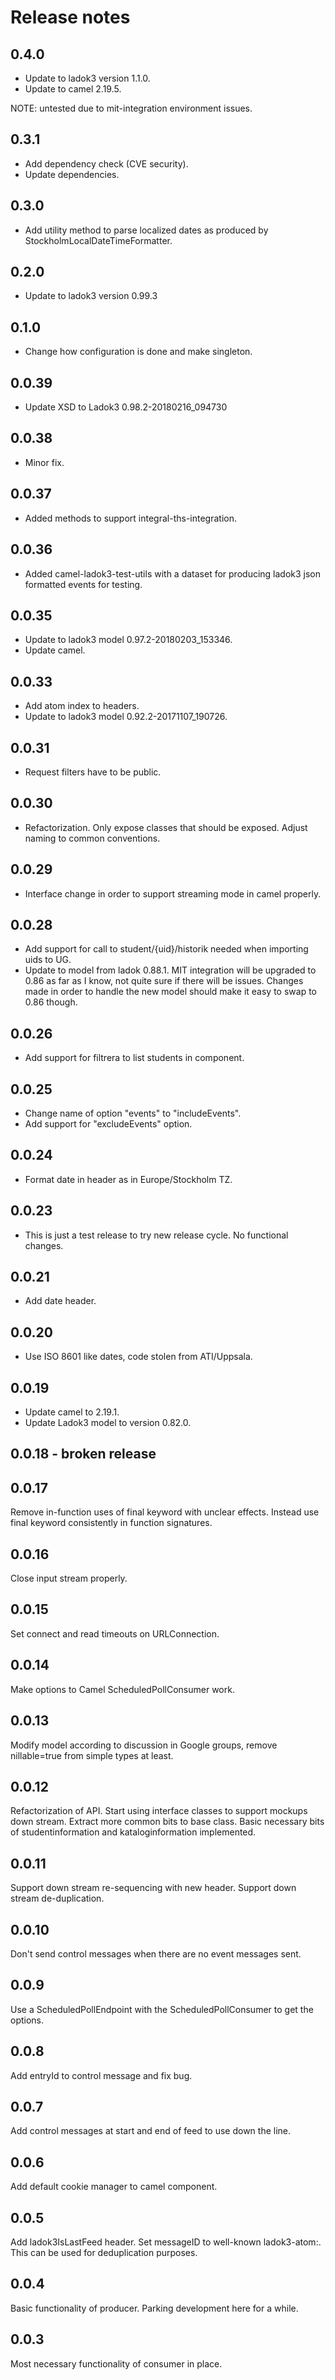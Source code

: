 # Release notes

## 0.4.0

* Update to ladok3 version 1.1.0.
* Update to camel 2.19.5.

NOTE: untested due to mit-integration environment issues.

## 0.3.1

* Add dependency check (CVE security).
* Update dependencies.

## 0.3.0

* Add utility method to parse localized dates as produced
  by StockholmLocalDateTimeFormatter.

## 0.2.0

* Update to ladok3 version 0.99.3

## 0.1.0

* Change how configuration is done and make singleton.

## 0.0.39

* Update XSD to Ladok3 0.98.2-20180216_094730

## 0.0.38

* Minor fix.

## 0.0.37

* Added methods to support integral-ths-integration.

## 0.0.36

* Added camel-ladok3-test-utils with a dataset for producing
  ladok3 json formatted events for testing.

## 0.0.35

* Update to ladok3 model 0.97.2-20180203_153346.
* Update camel.

## 0.0.33

* Add atom index to headers.
* Update to ladok3 model 0.92.2-20171107_190726.

## 0.0.31

* Request filters have to be public.

## 0.0.30

* Refactorization.
  Only expose classes that should be exposed.
  Adjust naming to common conventions.

## 0.0.29

* Interface change in order to support streaming mode in camel properly.

## 0.0.28

* Add support for call to student/{uid}/historik needed when importing uids to UG.
* Update to model from ladok 0.88.1. MIT integration will be upgraded to 0.86 as far
  as I know, not quite sure if there will be issues. Changes made in order to handle
  the new model should make it easy to swap to 0.86 though.

## 0.0.26

* Add support for filtrera to list students in component.

## 0.0.25

* Change name of option "events" to "includeEvents".
* Add support for "excludeEvents" option.

## 0.0.24

* Format date in header as in Europe/Stockholm TZ.

## 0.0.23

* This is just a test release to try new release cycle.
  No functional changes.

## 0.0.21

* Add date header.

## 0.0.20

* Use ISO 8601 like dates, code stolen from ATI/Uppsala.

## 0.0.19

* Update camel to 2.19.1.
* Update Ladok3 model to version 0.82.0.

## 0.0.18 - broken release

## 0.0.17

Remove in-function uses of final keyword with unclear effects.
Instead use final keyword consistently in function signatures.

## 0.0.16

Close input stream properly.

## 0.0.15

Set connect and read timeouts on URLConnection.

## 0.0.14

Make options to Camel ScheduledPollConsumer work.

## 0.0.13

Modify model according to discussion in Google groups, remove
nillable=true from simple types at least.

## 0.0.12

Refactorization of API.
Start using interface classes to support mockups down stream.
Extract more common bits to base class.
Basic necessary bits of studentinformation and kataloginformation
implemented.

## 0.0.11

Support down stream re-sequencing with new header.
Support down stream de-duplication.

## 0.0.10

Don't send control messages when there are no event messages sent.

## 0.0.9

Use a ScheduledPollEndpoint with the ScheduledPollConsumer to get
the options.

## 0.0.8

Add entryId to control message and fix bug.

## 0.0.7

Add control messages at start and end of feed to use down the line.

## 0.0.6

Add default cookie manager to camel component.

## 0.0.5

Add ladok3IsLastFeed header.
Set messageID to well-known ladok3-atom:<entry id>. This can be
used for deduplication purposes.

## 0.0.4

Basic functionality of producer.
Parking development here for a while.

## 0.0.3

Most necessary functionality of consumer in place.



